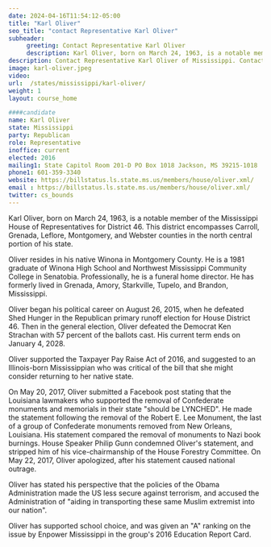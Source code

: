 ```yaml
---
date: 2024-04-16T11:54:12-05:00
title: "Karl Oliver"
seo_title: "contact Representative Karl Oliver"
subheader:
     greeting: Contact Representative Karl Oliver
     description: Karl Oliver, born on March 24, 1963, is a notable member of the Mississippi House of Representatives for District 46. This district encompasses Carroll, Grenada, Leflore, Montgomery, and Webster counties in the north central portion of his state.
description: Contact Representative Karl Oliver of Mississippi. Contact information for Karl Oliver includes email address, phone number, and mailing address.
image: karl-oliver.jpeg
video:
url:  /states/mississippi/karl-oliver/
weight: 1
layout: course_home

####candidate
name: Karl Oliver
state: Mississippi
party: Republican
role: Representative
inoffice: current
elected: 2016
mailing1: State Capitol Room 201-D PO Box 1018 Jackson, MS 39215-1018
phone1: 601-359-3340
website: https://billstatus.ls.state.ms.us/members/house/oliver.xml/
email : https://billstatus.ls.state.ms.us/members/house/oliver.xml/
twitter: cs_bounds
---
```


Karl Oliver, born on March 24, 1963, is a notable member of the Mississippi House of Representatives for District 46. This district encompasses Carroll, Grenada, Leflore, Montgomery, and Webster counties in the north central portion of his state.

Oliver resides in his native Winona in Montgomery County. He is a 1981 graduate of Winona High School and Northwest Mississippi Community College in Senatobia. Professionally, he is a funeral home director. He has formerly lived in Grenada, Amory, Starkville, Tupelo, and Brandon, Mississippi.

Oliver began his political career on August 26, 2015, when he defeated Shed Hunger in the Republican primary runoff election for House District 46. Then in the general election, Oliver defeated the Democrat Ken Strachan with 57 percent of the ballots cast. His current term ends on January 4, 2028.

Oliver supported the Taxpayer Pay Raise Act of 2016, and suggested to an Illinois-born Mississippian who was critical of the bill that she might consider returning to her native state.

On May 20, 2017, Oliver submitted a Facebook post stating that the Louisiana lawmakers who supported the removal of Confederate monuments and memorials in their state "should be LYNCHED". He made the statement following the removal of the Robert E. Lee Monument, the last of a group of Confederate monuments removed from New Orleans, Louisiana. His statement compared the removal of monuments to Nazi book burnings. House Speaker Philip Gunn condemned Oliver's statement, and stripped him of his vice-chairmanship of the House Forestry Committee. On May 22, 2017, Oliver apologized, after his statement caused national outrage.

Oliver has stated his perspective that the policies of the Obama Administration made the US less secure against terrorism, and accused the Administration of "aiding in transporting these same Muslim extremist into our nation".

Oliver has supported school choice, and was given an "A" ranking on the issue by Enpower Mississippi in the group's 2016 Education Report Card.
